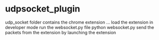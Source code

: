 udpsocket_plugin
================
udp_socket folder contains the chrome extension ...
load the extension in developer mode
run the websocket.py file
python websocket.py
send the packets from the extension by launching the extension


